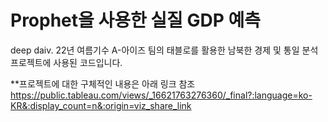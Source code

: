 # Prophet을 사용한 실질 GDP 예측

deep daiv. 22년 여름기수 A-아이즈 팀의 태블로를 활용한 남북한 경제 및 통일 분석 프로젝트에 사용된 코드입니다.


**프로젝트에 대한 구체적인 내용은 아래 링크 참조
https://public.tableau.com/views/_16621763276360/_final?:language=ko-KR&:display_count=n&:origin=viz_share_link
